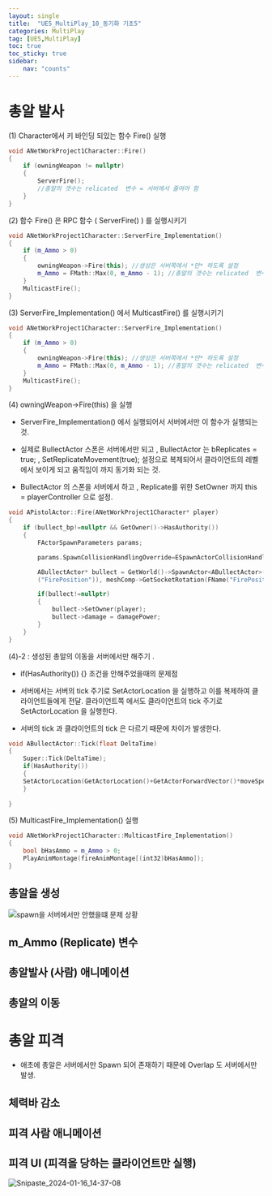 ```yaml
---
layout: single
title:  "UE5_MultiPlay_10_동기화 기초5"
categories: MultiPlay
tag: [UE5,MultiPlay]
toc: true
toc_sticky: true
sidebar:
    nav: "counts"
---
```


# 총알 발사

(1) Character에서 키 바인딩 되있는 함수 Fire() 실행
   
```cpp
void ANetWorkProject1Character::Fire()
{
	if (owningWeapon != nullptr)
	{
		ServerFire();
		//총알의 갯수는 relicated  변수 = 서버에서 줄여야 함
	}
}
```
   
(2) 함수 Fire() 은 RPC 함수 ( ServerFire() ) 를 실행시키기 
   
```cpp
void ANetWorkProject1Character::ServerFire_Implementation()
{
	if (m_Ammo > 0)
	{
		owningWeapon->Fire(this); //생성은 서버쪽에서 *만* 하도록 설정  
		m_Ammo = FMath::Max(0, m_Ammo - 1); //총알의 갯수는 relicated  변수 = 서버에서 줄여야 함
	}
	MulticastFire();
}
```
   
(3) ServerFire_Implementation() 에서 MulticastFire() 를 실행시키기
   
```cpp
void ANetWorkProject1Character::ServerFire_Implementation()
{
	if (m_Ammo > 0)
	{
		owningWeapon->Fire(this); //생성은 서버쪽에서 *만* 하도록 설정  
		m_Ammo = FMath::Max(0, m_Ammo - 1); //총알의 갯수는 relicated  변수 = 서버에서 줄여야 함
	}
	MulticastFire();
}
```

(4) owningWeapon->Fire(this) 을 실행 

* ServerFire_Implementation() 에서 실행되어서 서버에서만 이 함수가 실행되는 것.
   
* 실제로 BullectActor 스폰은 서버에서만 되고 , BullectActor 는 bReplicates = true; , SetReplicateMovement(true); 설정으로 복제되어서 클라이언트의 레벨에서 보이게 되고 움직임이 까지 동기화 되는 것.
   
*  BullectActor 의 스폰을 서버에서 하고 , Replicate를 위한 SetOwner 까지 this = playerController 으로 설정.

```cpp
void APistolActor::Fire(ANetWorkProject1Character* player)
{
	if (bullect_bp!=nullptr && GetOwner()->HasAuthority())
	{
		FActorSpawnParameters params;

		params.SpawnCollisionHandlingOverride=ESpawnActorCollisionHandlingMethod::AlwaysSpawn;

		ABullectActor* bullect = GetWorld()->SpawnActor<ABullectActor>(bullect_bp,meshComp->GetSocketLocation(FName
		("FirePosition")), meshComp->GetSocketRotation(FName("FirePosition")),params);

		if(bullect!=nullptr)
		{
			bullect->SetOwner(player);
			bullect->damage = damagePower;
		}
	}
}
```
   
(4)-2 : 생성된 총알의 이동을 서버에서만 해주기 .
   
* if(HasAuthority()) {} 조건을 안해주었을때의 문제점 

* 서버에서는 서버의 tick 주기로 SetActorLocation 을 실행하고 이를 복제하여 클라이언트들에게 전달. 클라이언트쪽 에서도 클라이언트의 tick 주기로 SetActorLocation 을 실행한다.

* 서버의 tick 과 클라이언트의 tick 은 다르기 때문에 차이가 발생한다.  




   
```cpp
void ABullectActor::Tick(float DeltaTime)
{
	Super::Tick(DeltaTime);
	if(HasAuthority())
	{
	SetActorLocation(GetActorLocation()+GetActorForwardVector()*moveSpeed*DeltaTime);
	}
	
}
```


(5) MulticastFire_Implementation() 실행

```cpp
void ANetWorkProject1Character::MulticastFire_Implementation()
{
	bool bHasAmmo = m_Ammo > 0;
	PlayAnimMontage(fireAnimMontage[(int32)bHasAmmo]);
}	
```

## 총알을 생성  


![spawn을 서버에서만 안했을떄 문제 상황](https://github.com/silverlnng/UE_ThirdPersonTemplate/assets/112385982/f33bd38f-780b-42d4-a6dc-bfbaf862f075)



## m_Ammo (Replicate) 변수

## 총알발사 (사람) 애니메이션

## 총알의 이동 


# 총알 피격

* 애초에 총알은 서버에서만  Spawn 되어 존재하기 때문에 Overlap 도 서버에서만 발생.

## 체력바 감소

## 피격 사람 애니메이션

## 피격 UI (피격을 당하는 클라이언트만 실행)


![Snipaste_2024-01-16_14-37-08](https://github.com/silverlnng/UE_ThirdPersonTemplate/assets/112385982/fcb4dd48-7369-47e0-a43b-6c4df01534b4)

	
	



